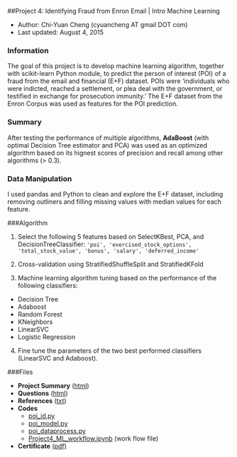 ##Project 4: Identifying Fraud from Enron Email | Intro Machine Learning
- Author:  Chi-Yuan Cheng (cyuancheng AT gmail DOT com)
- Last updated: August 4, 2015

### Information

The goal of this project is to develop machine learning algorithm, together with scikit-learn Python module, to predict the person of interest (POI) of a fraud from the email and financial (E+F) dataset. POIs were ‘individuals who were indicted, reached a settlement, or plea deal with the government, or testified in exchange for prosecution immunity.’  The E+F dataset from the Enron Corpus was used as features for the POI prediction.

### Summary
After testing the performance of multiple algorithms, **AdaBoost** (with optimal Decision Tree estimator and PCA) was used as an optimized algorithm based on its hignest scores of precision and recall among other algorithms (> 0.3).

### Data Manipulation

I used pandas and Python to clean and explore the E+F dataset, including removing outliners and filling missing values with median values for each feature.

###Algorithm 
1. Select the following 5 features based on SelectKBest, PCA, and DecisionTreeClassifier: ```` 'poi', 'exercised_stock_options', 'total_stock_value', 'bonus', 'salary', 'deferred_income' ````

2. Cross-validation using StratifiedShuffleSplit and StratifiedKFold
3. Machine learning algorithm tuning based on the performance of the following classifiers:
 - Decision Tree
 - Adaboost
 - Random Forest
 - KNeighbors
 - LinearSVC
 - Logistic Regression

4. Fine tune the parameters of the two best performed classifiers (LinearSVC and Adaboost).


###Files

- **Project Summary** ([html](http://htmlpreview.github.io/?https://github.com/cyuancheng/Intro-Machine-Learning/blob/master/P4_report.html))
- **Questions** ([html](http://htmlpreview.github.io/?https://github.com/cyuancheng/Intro-Machine-Learning/blob/master/P4_questions.html))
- **References** ([txt](reference.txt))  
- **Codes**
	- [poi_id.py](poi_id.py)
	- [poi_model.py](poi_model.py)
	- [poi_dataprocess.py](poi_dataprocess.py)
	- [Project4_ML_workflow.ipynb](Project4_ML_workflow.ipynb) (work flow file)
- **Certificate**  [(pdf)](certificate-3.pdf)
